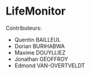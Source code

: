 LifeMonitor
============

Contributeurs:  

* Quentin BAILLEUL
* Dorian BURIHABWA
* Maxime DOUYLLIEZ
* Jonathan GEOFFROY
* Edmond VAN-OVERTVELDT

